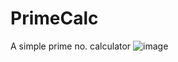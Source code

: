 # PrimeCalc
A simple prime no. calculator
![image](https://user-images.githubusercontent.com/49155163/169646988-c782e4cc-c36d-4073-b4ad-247010186ed1.png)
